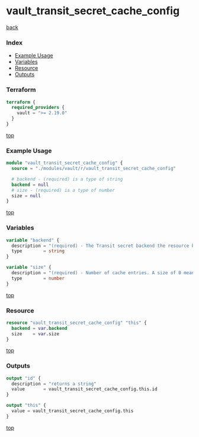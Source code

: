 # vault_transit_secret_cache_config

[back](../vault.md)

### Index

- [Example Usage](#example-usage)
- [Variables](#variables)
- [Resource](#resource)
- [Outputs](#outputs)

### Terraform

```terraform
terraform {
  required_providers {
    vault = ">= 2.19.0"
  }
}
```

[top](#index)

### Example Usage

```terraform
module "vault_transit_secret_cache_config" {
  source = "./modules/vault/r/vault_transit_secret_cache_config"

  # backend - (required) is a type of string
  backend = null
  # size - (required) is a type of number
  size = null
}
```

[top](#index)

### Variables

```terraform
variable "backend" {
  description = "(required) - The Transit secret backend the resource belongs to."
  type        = string
}

variable "size" {
  description = "(required) - Number of cache entries. A size of 0 mean unlimited."
  type        = number
}
```

[top](#index)

### Resource

```terraform
resource "vault_transit_secret_cache_config" "this" {
  backend = var.backend
  size    = var.size
}
```

[top](#index)

### Outputs

```terraform
output "id" {
  description = "returns a string"
  value       = vault_transit_secret_cache_config.this.id
}

output "this" {
  value = vault_transit_secret_cache_config.this
}
```

[top](#index)
